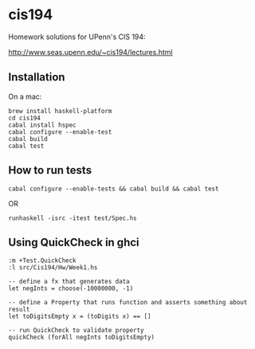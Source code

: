 # cis194

Homework solutions for UPenn's CIS 194:

http://www.seas.upenn.edu/~cis194/lectures.html

## Installation

On a mac:

    brew install haskell-platform
    cd cis194
    cabal install hspec
    cabal configure --enable-test
    cabal build
    cabal test

## How to run tests

```
cabal configure --enable-tests && cabal build && cabal test
```

OR

```
runhaskell -isrc -itest test/Spec.hs
```

## Using QuickCheck in ghci

    :m +Test.QuickCheck
    :l src/Cis194/Hw/Week1.hs 

    -- define a fx that generates data
    let negInts = choose(-10000000, -1)

    -- define a Property that runs function and asserts something about result
    let toDigitsEmpty x = (toDigits x) == []

    -- run QuickCheck to validate property
    quickCheck (forAll negInts toDigitsEmpty)

